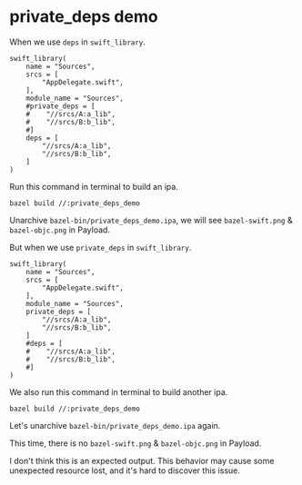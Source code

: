 # private_deps demo

When we use `deps` in `swift_library`.

```
swift_library(
    name = "Sources",
    srcs = [
        "AppDelegate.swift",
    ],
    module_name = "Sources",
    #private_deps = [
    #    "//srcs/A:a_lib",
    #    "//srcs/B:b_lib",
    #]
    deps = [
        "//srcs/A:a_lib",
        "//srcs/B:b_lib",
    ]
)
```

Run this command in terminal to build an ipa.

`bazel build //:private_deps_demo`

Unarchive `bazel-bin/private_deps_demo.ipa`, we will see `bazel-swift.png` & `bazel-objc.png` in Payload.

But when we use `private_deps` in `swift_library`.

```
swift_library(
    name = "Sources",
    srcs = [
        "AppDelegate.swift",
    ],
    module_name = "Sources",
    private_deps = [
        "//srcs/A:a_lib",
        "//srcs/B:b_lib",
    ]
    #deps = [
    #    "//srcs/A:a_lib",
    #    "//srcs/B:b_lib",
    #]
)
```

We also run this command in terminal to build another ipa.

`bazel build //:private_deps_demo`

Let's unarchive `bazel-bin/private_deps_demo.ipa` again.

This time, there is no `bazel-swift.png` & `bazel-objc.png` in Payload.

I don't think this is an expected output. This behavior may cause some unexpected resource lost, and it's hard to discover this issue.